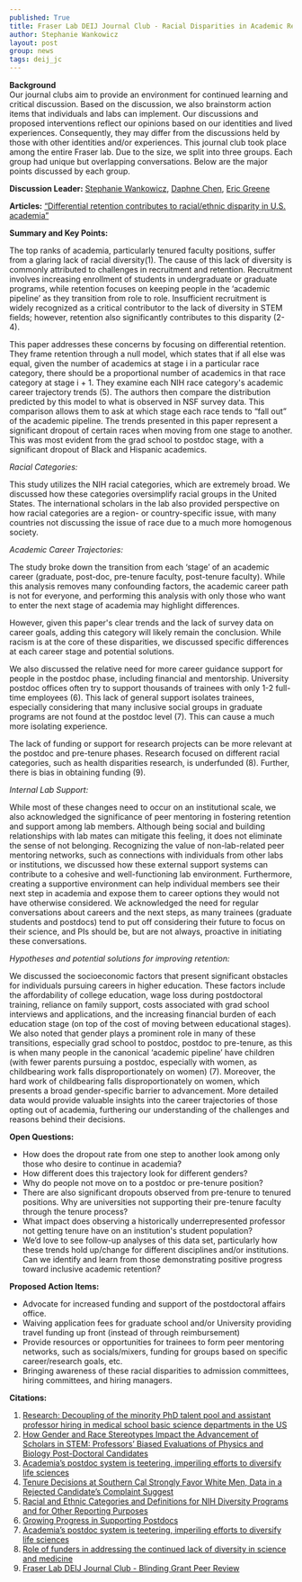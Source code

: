 ```yaml
---
published: True
title: Fraser Lab DEIJ Journal Club - Racial Disparities in Academic Retention 
author: Stephanie Wankowicz
layout: post
group: news
tags: deij_jc
---
```

**Background**
<br>
Our journal clubs aim to provide an environment for continued learning and critical discussion. Based on the discussion, we also brainstorm action items that individuals and labs can implement. Our discussions and proposed interventions reflect our opinions based on our identities and lived experiences. Consequently, they may differ from the discussions held by those with other identities and/or experiences.
This journal club took place among the entire Fraser lab. Due to the size, we split into three groups. Each group had unique but overlapping conversations. Below are the major points discussed by each group.

**Discussion Leader:** [Stephanie Wankowicz](/members/), [Daphne Chen](/members/), [Eric Greene](/members/#Eric%20Greene,%20Ph.D.)

**Articles:** 
[“Differential retention contributes to racial/ethnic disparity in U.S. academia”](https://journals.plos.org/plosone/article?id=10.1371/journal.pone.0259710)


**Summary and Key Points:**

The top ranks of academia, particularly tenured faculty positions, suffer from a glaring lack of racial diversity(1). The cause of this lack of diversity is commonly attributed to challenges in recruitment and retention. Recruitment involves increasing enrollment of students in undergraduate or graduate programs, while retention focuses on keeping people in the ‘academic pipeline’ as they transition from role to role. Insufficient recruitment is widely recognized as a critical contributor to the lack of diversity in STEM fields; however, retention also significantly contributes to this disparity (2-4).

This paper addresses these concerns by focusing on differential retention. They frame retention through a null model, which states that if all else was equal, given the number of academics at stage i in a particular race category, there should be a proportional number of academics in that race category at stage i + 1. They examine each NIH race category's academic career trajectory trends (5). The authors then compare the distribution predicted by this model to what is observed in NSF survey data. This comparison allows them to ask at which stage each race tends to “fall out” of the academic pipeline. The trends presented in this paper represent a significant dropout of certain races when moving from one stage to another. This was most evident from the grad school to postdoc stage, with a significant dropout of Black and Hispanic academics.

*Racial Categories:* 

This study utilizes the NIH racial categories, which are extremely broad. We discussed how these categories oversimplify racial groups in the United States. The international scholars in the lab also provided perspective on how racial categories are a region- or country-specific issue, with many countries not discussing the issue of race due to a much more homogenous society.


*Academic Career Trajectories:*

The study broke down the transition from each ‘stage’ of an academic career (graduate, post-doc, pre-tenure faculty, post-tenure faculty). While this analysis removes many confounding factors, the academic career path is not for everyone, and performing this analysis with only those who want to enter the next stage of academia may highlight differences. 

However, given this paper's clear trends and the lack of survey data on career goals, adding this category will likely remain the conclusion. While racism is at the core of these disparities, we discussed specific differences at each career stage and potential solutions.

We also discussed the relative need for more career guidance support for people in the postdoc phase, including financial and mentorship. University postdoc offices often try to support thousands of trainees with only 1-2 full-time employees (6). This lack of general support isolates trainees, especially considering that many inclusive social groups in graduate programs are not found at the postdoc level (7). This can cause a much more isolating experience. 

The lack of funding or support for research projects can be more relevant at the postdoc and pre-tenure phases. Research focused on different racial categories, such as health disparities research, is underfunded (8). Further, there is bias in obtaining funding (9). 


*Internal Lab Support:*

While most of these changes need to occur on an institutional scale, we also acknowledged the significance of peer mentoring in fostering retention and support among lab members. Although being social and building relationships with lab mates can mitigate this feeling, it does not eliminate the sense of not belonging. Recognizing the value of non-lab-related peer mentoring networks, such as connections with individuals from other labs or institutions, we discussed how these external support systems can contribute to a cohesive and well-functioning lab environment. Furthermore, creating a supportive environment can help individual members see their next step in academia and expose them to career options they would not have otherwise considered. We acknowledged the need for regular conversations about careers and the next steps, as many trainees (graduate students and postdocs) tend to put off considering their future to focus on their science, and PIs should be, but are not always, proactive in initiating these conversations.


*Hypotheses and potential solutions for improving retention:*

We discussed the socioeconomic factors that present significant obstacles for individuals pursuing careers in higher education. These factors include the affordability of college education, wage loss during postdoctoral training, reliance on family support, costs associated with grad school interviews and applications, and the increasing financial burden of each education stage (on top of the cost of moving between educational stages). We also noted that gender plays a prominent role in many of these transitions, especially grad school to postdoc, postdoc to pre-tenure, as this is when many people in the canonical ‘academic pipeline’ have children (with fewer parents pursuing a postdoc, especially with women, as childbearing work falls disproportionately on women) (7). Moreover, the hard work of childbearing falls disproportionately on women, which presents a broad gender-specific barrier to advancement. More detailed data would provide valuable insights into the career trajectories of those opting out of academia, furthering our understanding of the challenges and reasons behind their decisions.



**Open Questions:**
- How does the dropout rate from one step to another look among only those who desire to continue in academia? 
- How different does this trajectory look for different genders?
- Why do people not move on to a postdoc or pre-tenure position?
- There are also significant dropouts observed from pre-tenure to tenured positions. Why are universities not supporting their pre-tenure faculty through the tenure process? 
- What impact does observing a historically underrepresented professor not getting tenure have on an institution's student population? 
- We’d love to see follow-up analyses of this data set, particularly how these trends hold up/change for different disciplines and/or institutions. Can we identify and learn from those demonstrating positive progress toward inclusive academic retention? 

**Proposed Action Items:** 
- Advocate for increased funding and support of the postdoctoral affairs office.
- Waiving application fees for graduate school and/or University providing travel funding up front (instead of through reimbursement)
- Provide resources or opportunities for trainees to form peer mentoring networks, such as socials/mixers, funding for groups based on specific career/research goals, etc.
- Bringing awareness of these racial disparities to admission committees, hiring committees, and hiring managers.

 **Citations:** 

 1) [Research: Decoupling of the minority PhD talent pool and assistant professor hiring in medical school basic science departments in the US](https://elifesciences.org/articles/21393)
 2) [How Gender and Race Stereotypes Impact the Advancement of Scholars in STEM: Professors’ Biased Evaluations of Physics and Biology Post-Doctoral Candidates](https://link.springer.com/article/10.1007/s11199-019-01052-w)
 3) [Academia’s postdoc system is teetering, imperiling efforts to diversify life sciences](https://www.statnews.com/2023/06/06/postdoc-system-teetering-imperiling-life-sciences-diversity/)
 4) [Tenure Decisions at Southern Cal Strongly Favor White Men, Data in a Rejected Candidate’s Complaint Suggest](https://www.chronicle.com/article/tenure-decisions-at-southern-cal-strongly-favor-white-men-data-in-a-rejected-candidates-complaint-suggest/)
 5) [Racial and Ethnic Categories and Definitions for NIH Diversity Programs and for Other Reporting Purposes](https://grants.nih.gov/grants/guide/notice-files/NOT-OD-15-089.html)
 6) [Growing Progress in Supporting Postdocs](https://cdn.ymaws.com/www.nationalpostdoc.org/resource/resmgr/docs/2021_npa_policy_report.pdf)
 7) [Academia’s postdoc system is teetering, imperiling efforts to diversify life sciences](https://www.statnews.com/2023/06/06/postdoc-system-teetering-imperiling-life-sciences-diversity/)
 8) [Role of funders in addressing the continued lack of diversity in science and medicine](https://www.nature.com/articles/s41591-021-01555-8)
 9) [Fraser Lab DEIJ Journal Club - Blinding Grant Peer Review](https://fraserlab.com/2022/11/04/DEIJ-Journal-Club/)
